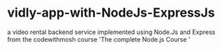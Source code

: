 # vidly-app-with-NodeJs-ExpressJs
a video rental backend service implemented using Node.Js and Express from the codewithmosh course 'The complete Node.js Course '
